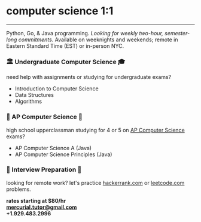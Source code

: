 <style>
body {
    background-image: url('images/spring-watercolor.jpg');
    background-repeat: no-repeat;
    background-size: 100% 100%;
}
</style>

# computer science 1:1

---

Python, Go, & Java programming. *Looking for weekly two-hour, semester-long commitments.* 
Available on weeknights and weekends; remote in Eastern Standard Time (EST) or in-person NYC.

### 🏛️ Undergraduate Computer Science ‍🎓

need help with assignments or studying for undergraduate exams?
- Introduction to Computer Science
- Data Structures
- Algorithms

### 🏫 AP Computer Science 🏡

high school upperclassman studying for 4 or 5 on [AP Computer Science](https://apcentral.collegeboard.org/courses/ap-computer-science-a/exam) exams?
- AP Computer Science A (Java)
- AP Computer Science Principles (Java)

### ‍💼 Interview Preparation 🧙

looking for remote work? let's practice [hackerrank.com](https://www.hackerrank.com) or [leetcode.com](https://leetcode.com) problems.

**rates starting at $80/hr**  
**<mercurial.tutor@gmail.com>**  
**+1.929.483.2996**